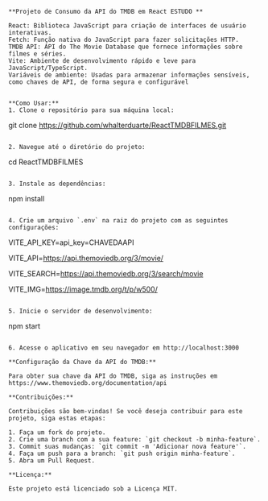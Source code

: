 ```
**Projeto de Consumo da API do TMDB em React ESTUDO **

React: Biblioteca JavaScript para criação de interfaces de usuário interativas.
Fetch: Função nativa do JavaScript para fazer solicitações HTTP.
TMDB API: API do The Movie Database que fornece informações sobre filmes e séries.
Vite: Ambiente de desenvolvimento rápido e leve para JavaScript/TypeScript.
Variáveis de ambiente: Usadas para armazenar informações sensíveis, como chaves de API, de forma segura e configurável


**Como Usar:**
1. Clone o repositório para sua máquina local:
   ```
   git clone https://github.com/whalterduarte/ReactTMDBFILMES.git
   ```

2. Navegue até o diretório do projeto:
   ```
   cd ReactTMDBFILMES
   ```

3. Instale as dependências:
   ```
   npm install
   ```

4. Crie um arquivo `.env` na raiz do projeto com as seguintes configurações:
   ```
   VITE_API_KEY=api_key=CHAVEDAAPI
   
   VITE_API=https://api.themoviedb.org/3/movie/
   
   VITE_SEARCH=https://api.themoviedb.org/3/search/movie
   
   VITE_IMG=https://image.tmdb.org/t/p/w500/
   
   ```

5. Inicie o servidor de desenvolvimento:
   ```
   npm start
   ```

6. Acesse o aplicativo em seu navegador em http://localhost:3000

**Configuração da Chave da API do TMDB:**

Para obter sua chave da API do TMDB, siga as instruções em https://www.themoviedb.org/documentation/api

**Contribuições:**

Contribuições são bem-vindas! Se você deseja contribuir para este projeto, siga estas etapas:

1. Faça um fork do projeto.
2. Crie uma branch com a sua feature: `git checkout -b minha-feature`.
3. Commit suas mudanças: `git commit -m 'Adicionar nova feature'`.
4. Faça um push para a branch: `git push origin minha-feature`.
5. Abra um Pull Request.

**Licença:**

Este projeto está licenciado sob a Licença MIT.
```
